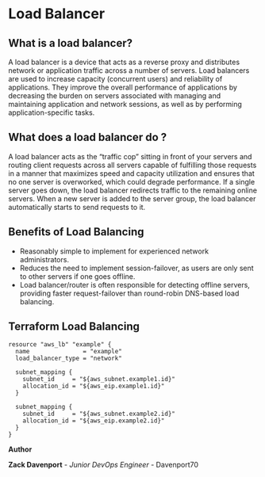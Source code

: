 # Load Balancer

## What is a load balancer?

A load balancer is a device that acts as a reverse proxy and distributes network or application traffic across a number of servers. Load balancers are used to increase capacity (concurrent users) and reliability of applications. They improve the overall performance of applications by decreasing the burden on servers associated with managing and maintaining application and network sessions, as well as by performing application-specific tasks.

## What does a load balancer do ?

A load balancer acts as the “traffic cop” sitting in front of your servers and routing client requests across all servers capable of fulfilling those requests in a manner that maximizes speed and capacity utilization and ensures that no one server is overworked, which could degrade performance. If a single server goes down, the load balancer redirects traffic to the remaining online servers. When a new server is added to the server group, the load balancer automatically starts to send requests to it.

## Benefits of Load Balancing

- Reasonably simple to implement for experienced network administrators.
- Reduces the need to implement session-failover, as users are only sent to other servers if one goes offline.
- Load balancer/router is often responsible for detecting offline servers, providing faster request-failover than round-robin DNS-based load balancing.

## Terraform Load Balancing
```
resource "aws_lb" "example" {
  name               = "example"
  load_balancer_type = "network"

  subnet_mapping {
    subnet_id     = "${aws_subnet.example1.id}"
    allocation_id = "${aws_eip.example1.id}"
  }

  subnet_mapping {
    subnet_id     = "${aws_subnet.example2.id}"
    allocation_id = "${aws_eip.example2.id}"
  }
}
```

**Author**

**Zack Davenport** - *Junior DevOps Engineer* - Davenport70
